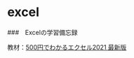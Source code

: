 # excel

###　Excelの学習備忘録

教材：[500円でわかるエクセル2021 最新版](https://one-publishing.co.jp/books/9784651202228/)
